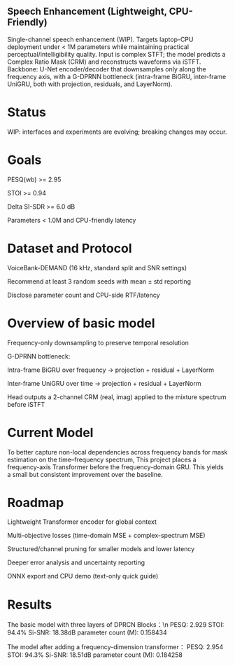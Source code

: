 ## Speech Enhancement (Lightweight, CPU-Friendly)

Single-channel speech enhancement (WIP). Targets laptop-CPU deployment under < 1M parameters while maintaining practical perceptual/intelligibility quality. Input is complex STFT; the model predicts a Complex Ratio Mask (CRM) and reconstructs waveforms via iSTFT. Backbone: U-Net encoder/decoder that downsamples only along the frequency axis, with a G-DPRNN bottleneck (intra-frame BiGRU, inter-frame UniGRU, both with projection, residuals, and LayerNorm).

# Status

WIP: interfaces and experiments are evolving; breaking changes may occur.

# Goals

PESQ(wb) >= 2.95

STOI >= 0.94

Delta SI-SDR >= 6.0 dB

Parameters < 1.0M and CPU-friendly latency

# Dataset and Protocol

VoiceBank-DEMAND (16 kHz, standard split and SNR settings)

Recommend at least 3 random seeds with mean ± std reporting

Disclose parameter count and CPU-side RTF/latency

# Overview of basic model

Frequency-only downsampling to preserve temporal resolution

G-DPRNN bottleneck:

Intra-frame BiGRU over frequency -> projection + residual + LayerNorm

Inter-frame UniGRU over time -> projection + residual + LayerNorm

Head outputs a 2-channel CRM (real, imag) applied to the mixture spectrum before iSTFT

# Current Model

To better capture non-local dependencies across frequency bands for mask estimation on the time–frequency spectrum, This project places a frequency-axis Transformer before the frequency-domain GRU. This yields a small but consistent improvement over the baseline.

# Roadmap

 Lightweight Transformer encoder for global context 

 Multi-objective losses (time-domain MSE + complex-spectrum MSE)

 Structured/channel pruning for smaller models and lower latency

 Deeper error analysis and uncertainty reporting

 ONNX export and CPU demo (text-only quick guide)

# Results 
The basic model with three layers of DPRCN Blocks：\n
PESQ: 2.929
STOI: 94.4%
Si-SNR: 18.38dB
parameter count (M): 0.158434

The model after adding a frequency-dimension transformer：
PESQ: 2.954
STOI: 94.3%
Si-SNR: 18.51dB
parameter count (M): 0.184258

